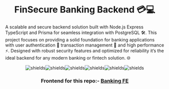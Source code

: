 <h1 align="center" id="title">FinSecure Banking Backend 💳💻</h1>

<p id="description">A scalable and secure backend solution built with Node.js Express TypeScript and Prisma for seamless integration with PostgreSQL 🛠️. This project focuses on providing a solid foundation for banking applications with user authentication 🔐 transaction management 💸 and high performance ⚡. Designed with robust security features and optimized for reliability it’s the ideal backend for any modern banking or fintech solution. 🌐</p>

<p align="center"><img src="https://img.shields.io/badge/React-61DAFB.svg?style=for-the-badge&amp;logo=React&amp;logoColor=black" alt="shields"><img src="https://img.shields.io/badge/TypeScript-3178C6.svg?style=for-the-badge&amp;logo=TypeScript&amp;logoColor=white" alt="shields"><img src="https://img.shields.io/badge/Node.js-5FA04E.svg?style=for-the-badge&amp;logo=nodedotjs&amp;logoColor=white" alt="shields"><img src="https://img.shields.io/badge/Express-000000.svg?style=for-the-badge&amp;logo=Express&amp;logoColor=white" alt="shields"><img src="https://img.shields.io/badge/Prisma-2D3748.svg?style=for-the-badge&amp;logo=Prisma&amp;logoColor=white" alt="shields"><img src="https://img.shields.io/badge/Tailwind%20CSS-06B6D4.svg?style=for-the-badge&amp;logo=Tailwind-CSS&amp;logoColor=white" alt="shields"></p>

<h3 align="center" id="title">Frontend for this repo:- <a href='https://github.com/Ayu85/FinSecure-Frontend'>Banking FE</a></h3>
 
